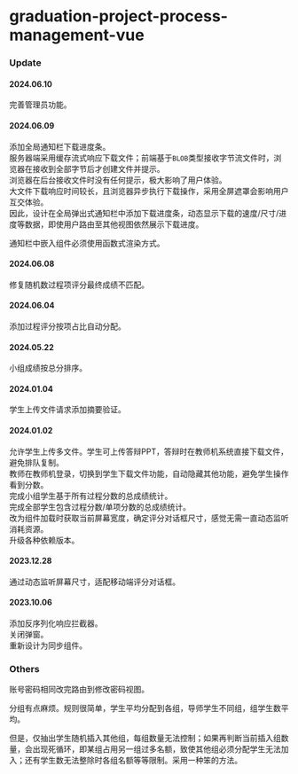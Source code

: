 # graduation-project-process-management-vue

### Update
#### 2024.06.10
完善管理员功能。

#### 2024.06.09
添加全局通知栏下载进度条。  
服务器端采用缓存流式响应下载文件；前端基于`BLOB`类型接收字节流文件时，浏览器在接收到全部字节后才创建文件并提示。  
浏览器在后台接收文件时没有任何提示，极大影响了用户体验。  
大文件下载响应时间较长，且浏览器异步执行下载操作，采用全屏遮罩会影响用户互交体验。  
因此，设计在全局弹出式通知栏中添加下载进度条，动态显示下载的速度/尺寸/进度等数据，即使用户路由至其他视图依然展示下载进度。

通知栏中嵌入组件必须使用函数式渲染方式。

#### 2024.06.08
修复随机数过程项评分最终成绩不匹配。

#### 2024.06.04
添加过程评分按项占比自动分配。

#### 2024.05.22
小组成绩按总分排序。

#### 2024.01.04
学生上传文件请求添加摘要验证。  

#### 2024.01.02
允许学生上传多文件。学生可上传答辩PPT，答辩时在教师机系统直接下载文件，避免排队复制。  
教师在教师机登录，切换到学生下载文件功能，自动隐藏其他功能，避免学生操作看到分数。  
完成小组学生基于所有过程分数的总成绩统计。  
完成全部学生包含过程分数/单项分数的总成绩统计。  
改为组件加载时获取当前屏幕宽度，确定评分对话框尺寸，感觉无需一直动态监听消耗资源。   
升级各种依赖版本。

#### 2023.12.28
通过动态监听屏幕尺寸，适配移动端评分对话框。

#### 2023.10.06
添加反序列化响应拦截器。  
关闭弹窗。  
重新设计为同步组件。   

### Others
账号密码相同改完路由到修改密码视图。  

分组有点麻烦。规则很简单，学生平均分配到各组，导师学生不同组，组学生数平均。

但是，仅抽出学生随机插入其他组，每组数量无法控制；如果再判断当前插入组数量，会出现死循环，即某组占用另一组过多名额，致使其他组必须分配学生无法加入；还有学生数无法整除时各组名额等等限制。采用一种笨的方法。
